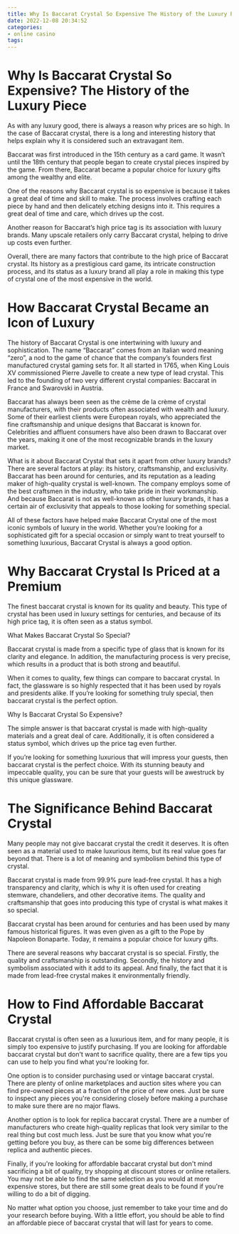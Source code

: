 ```yaml
---
title: Why Is Baccarat Crystal So Expensive The History of the Luxury Piece
date: 2022-12-08 20:34:52
categories:
- online casino
tags:
---
```



#  Why Is Baccarat Crystal So Expensive? The History of the Luxury Piece

As with any luxury good, there is always a reason why prices are so high. In the case of Baccarat crystal, there is a long and interesting history that helps explain why it is considered such an extravagant item.

Baccarat was first introduced in the 15th century as a card game. It wasn’t until the 18th century that people began to create crystal pieces inspired by the game. From there, Baccarat became a popular choice for luxury gifts among the wealthy and elite.

One of the reasons why Baccarat crystal is so expensive is because it takes a great deal of time and skill to make. The process involves crafting each piece by hand and then delicately etching designs into it. This requires a great deal of time and care, which drives up the cost.

Another reason for Baccarat’s high price tag is its association with luxury brands. Many upscale retailers only carry Baccarat crystal, helping to drive up costs even further.

Overall, there are many factors that contribute to the high price of Baccarat crystal. Its history as a prestigious card game, its intricate construction process, and its status as a luxury brand all play a role in making this type of crystal one of the most expensive in the world.

#  How Baccarat Crystal Became an Icon of Luxury 

The history of Baccarat Crystal is one intertwining with luxury and sophistication. The name “Baccarat” comes from an Italian word meaning “zero”, a nod to the game of chance that the company’s founders first manufactured crystal gaming sets for. It all started in 1765, when King Louis XV commissioned Pierre Javelle to create a new type of lead crystal. This led to the founding of two very different crystal companies: Baccarat in France and Swarovski in Austria. 

Baccarat has always been seen as the crème de la crème of crystal manufacturers, with their products often associated with wealth and luxury. Some of their earliest clients were European royals, who appreciated the fine craftsmanship and unique designs that Baccarat is known for. Celebrities and affluent consumers have also been drawn to Baccarat over the years, making it one of the most recognizable brands in the luxury market. 

What is it about Baccarat Crystal that sets it apart from other luxury brands? There are several factors at play: its history, craftsmanship, and exclusivity. Baccarat has been around for centuries, and its reputation as a leading maker of high-quality crystal is well-known. The company employs some of the best craftsmen in the industry, who take pride in their workmanship. And because Baccarat is not as well-known as other luxury brands, it has a certain air of exclusivity that appeals to those looking for something special. 

All of these factors have helped make Baccarat Crystal one of the most iconic symbols of luxury in the world. Whether you’re looking for a sophisticated gift for a special occasion or simply want to treat yourself to something luxurious, Baccarat Crystal is always a good option.

#  Why Baccarat Crystal Is Priced at a Premium 

The finest baccarat crystal is known for its quality and beauty. This type of crystal has been used in luxury settings for centuries, and because of its high price tag, it is often seen as a status symbol.

What Makes Baccarat Crystal So Special?

Baccarat crystal is made from a specific type of glass that is known for its clarity and elegance. In addition, the manufacturing process is very precise, which results in a product that is both strong and beautiful.

When it comes to quality, few things can compare to baccarat crystal. In fact, the glassware is so highly respected that it has been used by royals and presidents alike. If you’re looking for something truly special, then baccarat crystal is the perfect option.

Why Is Baccarat Crystal So Expensive?

The simple answer is that baccarat crystal is made with high-quality materials and a great deal of care. Additionally, it is often considered a status symbol, which drives up the price tag even further.

If you’re looking for something luxurious that will impress your guests, then baccarat crystal is the perfect choice. With its stunning beauty and impeccable quality, you can be sure that your guests will be awestruck by this unique glassware.

#  The Significance Behind Baccarat Crystal 

Many people may not give baccarat crystal the credit it deserves. It is often seen as a material used to make luxurious items, but its real value goes far beyond that. There is a lot of meaning and symbolism behind this type of crystal.

Baccarat crystal is made from 99.9% pure lead-free crystal. It has a high transparency and clarity, which is why it is often used for creating stemware, chandeliers, and other decorative items. The quality and craftsmanship that goes into producing this type of crystal is what makes it so special.

Baccarat crystal has been around for centuries and has been used by many famous historical figures. It was even given as a gift to the Pope by Napoleon Bonaparte. Today, it remains a popular choice for luxury gifts.

There are several reasons why baccarat crystal is so special. Firstly, the quality and craftsmanship is outstanding. Secondly, the history and symbolism associated with it add to its appeal. And finally, the fact that it is made from lead-free crystal makes it environmentally friendly.

#  How to Find Affordable Baccarat Crystal

Baccarat crystal is often seen as a luxurious item, and for many people, it is simply too expensive to justify purchasing. If you are looking for affordable baccarat crystal but don't want to sacrifice quality, there are a few tips you can use to help you find what you're looking for.

One option is to consider purchasing used or vintage baccarat crystal. There are plenty of online marketplaces and auction sites where you can find pre-owned pieces at a fraction of the price of new ones. Just be sure to inspect any pieces you're considering closely before making a purchase to make sure there are no major flaws.

Another option is to look for replica baccarat crystal. There are a number of manufacturers who create high-quality replicas that look very similar to the real thing but cost much less. Just be sure that you know what you're getting before you buy, as there can be some big differences between replica and authentic pieces.

Finally, if you're looking for affordable baccarat crystal but don't mind sacrificing a bit of quality, try shopping at discount stores or online retailers. You may not be able to find the same selection as you would at more expensive stores, but there are still some great deals to be found if you're willing to do a bit of digging.

No matter what option you choose, just remember to take your time and do your research before buying. With a little effort, you should be able to find an affordable piece of baccarat crystal that will last for years to come.